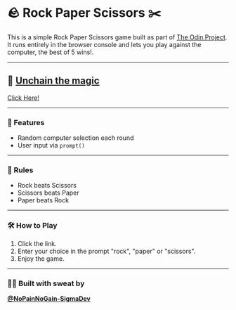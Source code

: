 # 🪨 Rock Paper Scissors ✂️

This is a simple Rock Paper Scissors game built as part of [The Odin Project](https://www.theodinproject.com/). It runs entirely in the browser console and lets you play against the computer, the best of 5 wins!.

---

## 🔗 [Unchain the magic](https://nopainnogain-sigmadev.github.io/rock-paper-scissors/)  
[Click Here!](https://nopainnogain-sigmadev.github.io/rock-paper-scissors/)

---

### 🚀 Features
- Random computer selection each round
- User input via `prompt()`

---

### 🧠 Rules
- Rock beats Scissors  
- Scissors beats Paper  
- Paper beats Rock  

---

### 🛠️ How to Play
1. Click the link.
2. Enter your choice in the prompt "rock", "paper" or "scissors".
3. Enjoy the game.

---

### 👨‍💻 Built with sweat by  
**[@NoPainNoGain-SigmaDev](https://github.com/NoPainNoGain-SigmaDev)**

